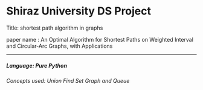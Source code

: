 # Shiraz University DS Project

Title: shortest path algorithm in graphs

paper name : An Optimal Algorithm for Shortest Paths on Weighted
Interval and Circular-Arc Graphs, with Applications
<hr>
<h5>Language: Pure Python</h5>
<h6>Concepts used: Union Find Set Graph and Queue </h6>
